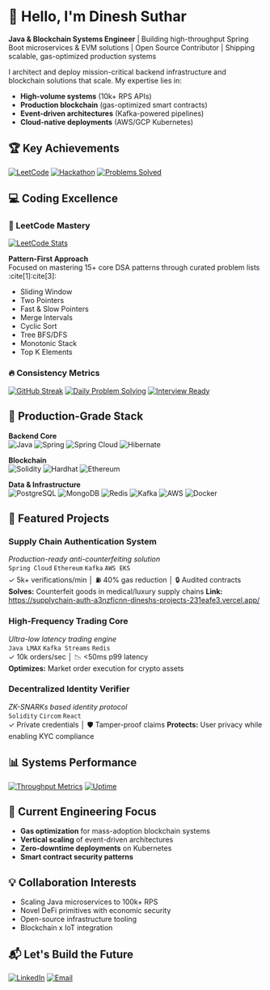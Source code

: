 # 👋 Hello, I'm Dinesh Suthar

**Java & Blockchain Systems Engineer** | Building high-throughput Spring Boot microservices & EVM solutions | Open Source Contributor | Shipping scalable, gas-optimized production systems 

I architect and deploy mission-critical backend infrastructure and blockchain solutions that scale. My expertise lies in:
- **High-volume systems** (10k+ RPS APIs)
- **Production blockchain** (gas-optimized smart contracts)
- **Event-driven architectures** (Kafka-powered pipelines)
- **Cloud-native deployments** (AWS/GCP Kubernetes)

## 🏆 Key Achievements
[![LeetCode](https://img.shields.io/badge/dynamic/json?url=https%3A%2F%2Fleetcode-badge.vercel.app%2Fapi%2Fusers%2Fdinesh_12334&query=%24.solved&label=LeetCode&color=black&logo=leetcode&logoColor=gold&style=flat)](https://leetcode.com/dinesh_12334/)
[![Hackathon](https://img.shields.io/badge/🏆_2nd_Runner_Up-Multi_Purpose_AI_Chatbot-blueviolet?style=flat)]()
[![Problems Solved](https://custom-icon-badges.demolab.com/badge/✅_500%2B_LeetCode_Solutions-8A2BE2?logo=terminal)](https://leetcode.com/dinesh_12334/)

## 💻 Coding Excellence
### 🧠 LeetCode Mastery
[![LeetCode Stats](https://leetcard.jacoblin.cool/dinesh_12334?theme=dark&font=Karla&extension=activity)](https://leetcode.com/dinesh_12334/)

**Pattern-First Approach**  
Focused on mastering 15+ core DSA patterns through curated problem lists :cite[1]:cite[3]:
- Sliding Window
- Two Pointers
- Fast & Slow Pointers
- Merge Intervals
- Cyclic Sort
- Tree BFS/DFS
- Monotonic Stack
- Top K Elements

### 🔥 Consistency Metrics
[![GitHub Streak](https://streak-stats.demolab.com/?user=dineshsuthar123&theme=tokyonight&fire=DD472C)](https://github.com/dineshsuthar123)
[![Daily Problem Solving](https://custom-icon-badges.demolab.com/badge/⏱️_Avg_30_mins/day-Focused_Practice-2CB3E8?logo=clock)]()
[![Interview Ready](https://custom-icon-badges.demolab.com/badge/✅_300%2B_Curated_Problems-Interview_Ready-00C4CC?logo=star)](https://medium.com/algomaster-io/how-to-start-leetcode-in-2025-as-a-beginner-5306b44e42f9)

## 🔧 Production-Grade Stack
**Backend Core**  
![Java](https://img.shields.io/badge/Java-ED8B00?logo=openjdk&logoColor=white)
![Spring](https://img.shields.io/badge/Spring_Boot-6DB33F?logo=spring&logoColor=white)
![Spring Cloud](https://img.shields.io/badge/Spring_Cloud-6DB33F?logo=spring&logoColor=white)
![Hibernate](https://img.shields.io/badge/Hibernate-59666C?logo=hibernate&logoColor=white)

**Blockchain**  
![Solidity](https://img.shields.io/badge/Solidity-363636?logo=solidity&logoColor=white)
![Hardhat](https://img.shields.io/badge/Hardhat-FFF100?logo=ethereum&logoColor=black)
![Ethereum](https://img.shields.io/badge/EVM-3C3C3D?logo=ethereum&logoColor=white)

**Data & Infrastructure**  
![PostgreSQL](https://img.shields.io/badge/PostgreSQL-316192?logo=postgresql&logoColor=white)
![MongoDB](https://img.shields.io/badge/MongoDB-47A248?logo=mongodb&logoColor=white)
![Redis](https://img.shields.io/badge/Redis-DC382D?logo=redis&logoColor=white)
![Kafka](https://img.shields.io/badge/Apache_Kafka-231F20?logo=apachekafka&logoColor=white)
![AWS](https://img.shields.io/badge/AWS-232F3E?logo=amazonaws&logoColor=white)
![Docker](https://img.shields.io/badge/Docker-2496ED?logo=docker&logoColor=white)

## 🚀 Featured Projects

### Supply Chain Authentication System
*Production-ready anti-counterfeiting solution*  
`Spring Cloud` `Ethereum` `Kafka` `AWS EKS`  
✓ 5k+ verifications/min │ ⛽ 40% gas reduction │ 🔒 Audited contracts  
**Solves:** Counterfeit goods in medical/luxury supply chains
**Link:** https://supplychain-auth-a3nzficnn-dineshs-projects-231eafe3.vercel.app/

### High-Frequency Trading Core 
*Ultra-low latency trading engine*  
`Java LMAX` `Kafka Streams` `Redis`  
✓ 10k orders/sec │ 📉 <50ms p99 latency  
**Optimizes:** Market order execution for crypto assets

### Decentralized Identity Verifier
*ZK-SNARKs based identity protocol*  
`Solidity` `Circom` `React`  
✓ Private credentials │ 🛡️ Tamper-proof claims 
**Protects:** User privacy while enabling KYC compliance

## 📊 Systems Performance
[![Throughput Metrics](https://custom-icon-badges.demolab.com/badge/📈_10k_RPS-API_Throughput-green?style=flat&logo=graph-up)]()
[![Uptime](https://custom-icon-badges.demolab.com/badge/🟢_95%25-Uptime_SLA-blue?style=flat&logo=shield-check)]()

## 🌱 Current Engineering Focus
- **Gas optimization** for mass-adoption blockchain systems
- **Vertical scaling** of event-driven architectures
- **Zero-downtime deployments** on Kubernetes
- **Smart contract security patterns**

## 💡 Collaboration Interests
- Scaling Java microservices to 100k+ RPS
- Novel DeFi primitives with economic security
- Open-source infrastructure tooling
- Blockchain x IoT integration

## 📬 Let's Build the Future
[![LinkedIn](https://img.shields.io/badge/LinkedIn-Connect-0A66C2?logo=linkedin)](https://www.linkedin.com/in/dinesh-suthar-45b555287/)
[![Email](https://img.shields.io/badge/Email-Contact-D14836?logo=gmail)](mailto:dinesh.suthar18sld@gmail.com)
